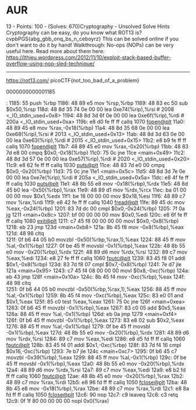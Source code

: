 # AUR

13 - Points: 100 - (Solves: 670)Cryptography - Unsolved
Solve
Hints
Cryptography can be easy, do you know what ROT13 is? cvpbPGS{abg_gbb_onq_bs_n_ceboyrz}
This can be solved online if you don't want to do it by hand!
Walkthrough: No-ops (NOPs) can be very useful here. Read more about them here: https://lthieu.wordpress.com/2012/11/10/exploit-stack-based-buffer-overflow-using-nop-sled-technique/

***

https://rot13.com/
picoCTF{not_too_bad_of_a_problem}











0000000000001185 <main>:
    1185:       55                      push   %rbp
    1186:       48 89 e5                mov    %rsp,%rbp
    1189:       48 83 ec 50             sub    $0x50,%rsp
    118d:       48 8d 35 74 0e 00 00    lea    0xe74(%rip),%rsi        # 2008 <_IO_stdin_used+0x8>
    1194:       48 8d 3d 6f 0e 00 00    lea    0xe6f(%rip),%rdi        # 200a <_IO_stdin_used+0xa>
    119b:       e8 d0 fe ff ff          callq  1070 <fopen@plt>
    11a0:       48 89 45 e8             mov    %rax,-0x18(%rbp)
    11a4:       48 8d 35 68 0e 00 00    lea    0xe68(%rip),%rsi        # 2013 <_IO_stdin_used+0x13>
    11ab:       48 8d 3d 63 0e 00 00    lea    0xe63(%rip),%rdi        # 2015 <_IO_stdin_used+0x15>
    11b2:       e8 b9 fe ff ff          callq  1070 <fopen@plt>
    11b7:       48 89 45 e0             mov    %rax,-0x20(%rbp)
    11bb:       48 83 7d e8 00          cmpq   $0x0,-0x18(%rbp)
    11c0:       75 0c                   jne    11ce <main+0x49>
    11c2:       48 8d 3d 57 0e 00 00    lea    0xe57(%rip),%rdi        # 2020 <_IO_stdin_used+0x20>
    11c9:       e8 62 fe ff ff          callq  1030 <puts@plt>
    11ce:       48 83 7d e0 00          cmpq   $0x0,-0x20(%rbp)
    11d3:       75 0c                   jne    11e1 <main+0x5c>
    11d5:       48 8d 3d 7e 0e 00 00    lea    0xe7e(%rip),%rdi        # 205a <_IO_stdin_used+0x5a>
    11dc:       e8 4f fe ff ff          callq  1030 <puts@plt>
    11e1:       48 8b 55 e8             mov    -0x18(%rbp),%rdx
    11e5:       48 8d 45 b0             lea    -0x50(%rbp),%rax
    11e9:       48 89 d1                mov    %rdx,%rcx
    11ec:       ba 01 00 00 00          mov    $0x1,%edx
    11f1:       be 18 00 00 00          mov    $0x18,%esi
    11f6:       48 89 c7                mov    %rax,%rdi
    11f9:       e8 42 fe ff ff          callq  1040 <fread@plt>
    11fe:       89 45 dc                mov    %eax,-0x24(%rbp)
    1201:       83 7d dc 00             cmpl   $0x0,-0x24(%rbp)
    1205:       7f 0a                   jg     1211 <main+0x8c>
    1207:       bf 00 00 00 00          mov    $0x0,%edi
    120c:       e8 6f fe ff ff          callq  1080 <exit@plt>
    1211:       c7 45 f8 00 00 00 00    movl   $0x0,-0x8(%rbp)
    1218:       eb 23                   jmp    123d <main+0xb8>
    121a:       8b 45 f8                mov    -0x8(%rbp),%eax
    121d:       48 98                   cltq   
    121f:       0f b6 44 05 b0          movzbl -0x50(%rbp,%rax,1),%eax
    1224:       88 45 ff                mov    %al,-0x1(%rbp)
    1227:       0f be 45 ff             movsbl -0x1(%rbp),%eax
    122b:       48 8b 55 e0             mov    -0x20(%rbp),%rdx
    122f:       48 89 d6                mov    %rdx,%rsi
    1232:       89 c7                   mov    %eax,%edi
    1234:       e8 27 fe ff ff          callq  1060 <fputc@plt>
    1239:       83 45 f8 01             addl   $0x1,-0x8(%rbp)
    123d:       83 7d f8 07             cmpl   $0x7,-0x8(%rbp)
    1241:       7e d7                   jle    121a <main+0x95>
    1243:       c7 45 f4 08 00 00 00    movl   $0x8,-0xc(%rbp)
    124a:       eb 43                   jmp    128f <main+0x10a>
    124c:       8b 45 f4                mov    -0xc(%rbp),%eax
    124f:       48 98                   cltq   
    1251:       0f b6 44 05 b0          movzbl -0x50(%rbp,%rax,1),%eax
    1256:       88 45 ff                mov    %al,-0x1(%rbp)
    1259:       8b 45 f4                mov    -0xc(%rbp),%eax
    125c:       83 e0 01                and    $0x1,%eax
    125f:       85 c0                   test   %eax,%eax
    1261:       75 0c                   jne    126f <main+0xea>
    1263:       0f b6 45 ff             movzbl -0x1(%rbp),%eax
    1267:       83 c0 05                add    $0x5,%eax
    126a:       88 45 ff                mov    %al,-0x1(%rbp)
    126d:       eb 0a                   jmp    1279 <main+0xf4>
    126f:       0f b6 45 ff             movzbl -0x1(%rbp),%eax
    1273:       83 e8 02                sub    $0x2,%eax
    1276:       88 45 ff                mov    %al,-0x1(%rbp)
    1279:       0f be 45 ff             movsbl -0x1(%rbp),%eax
    127d:       48 8b 55 e0             mov    -0x20(%rbp),%rdx
    1281:       48 89 d6                mov    %rdx,%rsi
    1284:       89 c7                   mov    %eax,%edi
    1286:       e8 d5 fd ff ff          callq  1060 <fputc@plt>
    128b:       83 45 f4 01             addl   $0x1,-0xc(%rbp)
    128f:       83 7d f4 16             cmpl   $0x16,-0xc(%rbp)
    1293:       7e b7                   jle    124c <main+0xc7>
    1295:       0f b6 45 c7             movzbl -0x39(%rbp),%eax
    1299:       88 45 ff                mov    %al,-0x1(%rbp)
    129c:       0f be 45 ff             movsbl -0x1(%rbp),%eax
    12a0:       48 8b 55 e0             mov    -0x20(%rbp),%rdx
    12a4:       48 89 d6                mov    %rdx,%rsi
    12a7:       89 c7                   mov    %eax,%edi
    12a9:       e8 b2 fd ff ff          callq  1060 <fputc@plt>
    12ae:       48 8b 45 e0             mov    -0x20(%rbp),%rax
    12b2:       48 89 c7                mov    %rax,%rdi
    12b5:       e8 96 fd ff ff          callq  1050 <fclose@plt>
    12ba:       48 8b 45 e8             mov    -0x18(%rbp),%rax
    12be:       48 89 c7                mov    %rax,%rdi
    12c1:       e8 8a fd ff ff          callq  1050 <fclose@plt>
    12c6:       90                      nop
    12c7:       c9                      leaveq 
    12c8:       c3                      retq   
    12c9:       0f 1f 80 00 00 00 00    nopl   0x0(%rax)